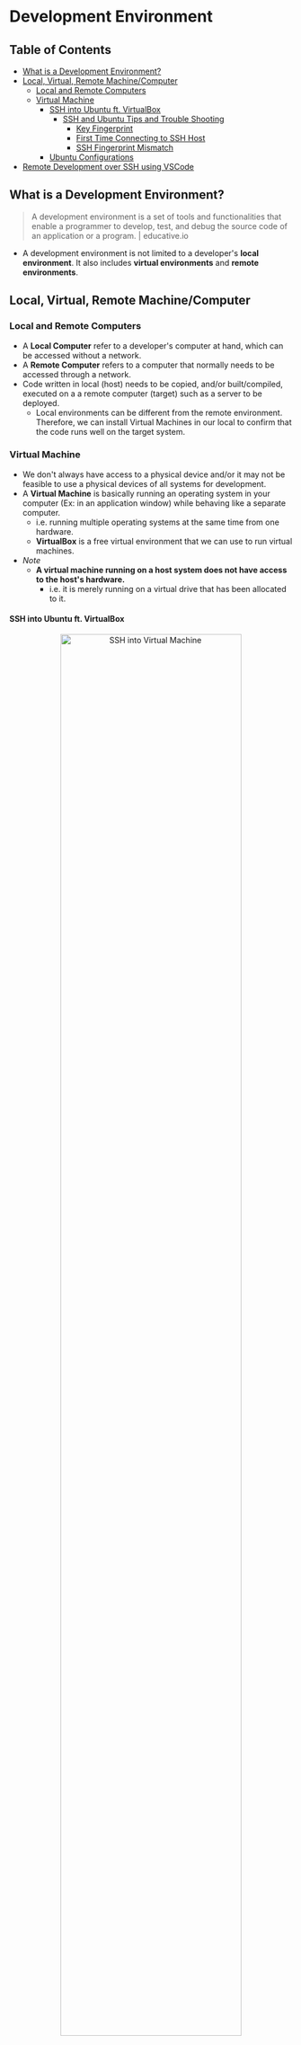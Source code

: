 # Development Environment

## Table of Contents
- [What is a Development Environment?](#what-is-a-development-environment)
- [Local, Virtual, Remote Machine/Computer](#local-virtual-remote-machinecomputer)
  - [Local and Remote Computers](#local-and-remote-computers)
  - [Virtual Machine](#virtual-machine)
    - [SSH into Ubuntu ft. VirtualBox](#ssh-into-ubuntu-ft-virtualbox)
      - [SSH and Ubuntu Tips and Trouble Shooting](#ssh-and-ubuntu-tips-and-trouble-shooting)
        - [Key Fingerprint](#key-fingerprint)
        - [First Time Connecting to SSH Host](#first-time-connecting-to-ssh-host)
        - [SSH Fingerprint Mismatch](#ssh-fingerprint-mismatch)
    - [Ubuntu Configurations](#ubuntu-configurations)
- [Remote Development over SSH using VSCode](#remote-development-over-ssh-using-vscode)

## What is a Development Environment?
> A development environment is a set of tools and functionalities that enable a programmer to develop, test, and debug the source code of an application or a program. | educative.io

- A development environment is not limited to a developer's **local environment**. It also includes **virtual environments** and **remote environments**.

## Local, Virtual, Remote Machine/Computer
### Local and Remote Computers
- A **Local Computer** refer to a developer's computer at hand, which can be accessed without a network.
- A **Remote Computer** refers to a computer that normally needs to be accessed through a network.
- Code written in local (host) needs to be copied, and/or built/compiled, executed on a a remote computer (target) such as a server to be deployed.
  - Local environments can be different from the remote environment. Therefore, we can install Virtual Machines in our local to confirm that the code runs well on the target system.
### Virtual Machine
- We don't always have access to a physical device and/or it may not be feasible to use a physical devices of all systems for development.
- A **Virtual Machine** is basically running an operating system in your computer (Ex: in an application window) while behaving like a separate computer.
  - i.e. running multiple operating systems at the same time from one hardware.
  - **VirtualBox** is a free virtual environment that we can use to run virtual machines.
- _Note_
  - **A virtual machine running on a host system does not have access to the host's hardware.**
    - i.e. it is merely running on a virtual drive that has been allocated to it.
#### SSH into Ubuntu ft. VirtualBox
<p align="center">
  <img src="https://github.com/Kakamotobi/Learned/blob/main/Development%20Environment/refImg/virtual-machine-ssh-connection.png" alt="SSH into Virtual Machine" width="80%" />
</p>

- In VirtualBox, setup a virtual machine with the desired settings.
  - Insert an Ubuntu disk image file(iso) in the virtual CD drive. Run the VM.
- Setup SSH to communicate between the VM and localhost computer.
  - **Install an SSH server on the VM**: `$ sudo apt install openssh-server`
    - Check SSH install status: `$ sudo systemctl status ssh`
    - If status is inactive, enable SSH: `$ sudo systemctl enable ssh --now`
  - **Open an SSH port on the VM**.
    - Check if firewall is enabled: `$ sudo ufw status`
    - If firewall is enabled, allow SSH for firewall: `$ sudo ufw allow ssh`
    - Port 22 is open for SSHD by default.
      - Check which ports are open on system: `$ sudo lsof -i -P -n | grep LISTEN`
  - **Add the SSH connection to VirtualBox Network Settings**.
    - VM should be attached to NAT.
    - Advanced &rarr; **Port Forwarding** &rarr; Add SSH Connection
      - Name: ssh (name of this port forwarding rule)
      - Protocol: TCP
      - Host Port: 2222 (any unused port greater than 1000)
      - Guest Port: 22
        - The port that the sshd server will be listening on for connections.
      - Host IP: 127.0.0.1 (localhost)
      - Guest IP: 10.0.2.15
    - Basically, only TCP packets coming to the VM from 127.0.0.1 (host) in the local network will be redirected to 10.0.2.15.
  - **Install SSH client on host**.
    - SSH is built into Terminal on MacOS.
  - **Start SSH Session with the guest OS from host**: `$ ssh -p 2222 ubuntuLoginUsername@localhost`
    - *Important: the remote host is set to "localhost" or "127.0.0.1" here because the VM we're trying to connect to is on local, which is then redirected to "10.0.2.15" as specified above. If instead of a VM, we need to connect to a remote server, this should be the IP address or domain name of that remote server.*
    - Enter password (Ubuntu user).
    - You have an SSH connection into the Ubuntu VM now.
    - On remote, use `chmod` to modify access/permission for files/directories.
      - Check access mode for directory: `$ stat directory`
  - ***Optional but recommended:***
    - Use **SSH key-based authentication** instead of using username and password.
      - Generate a pair of SSH keys from the SSH client machine: `$ ssh-keygen -t rsa`
        - This creates two keys `id_rsa.pub` and `id_rsa` at `~/.ssh`.
        - Keep the private key on the SSH client machine.
        - Move the public key to the SSH server machine: `ssh-copy-id remote_host`
          - The public key will be copied to the remote's authorized keys file.
      - When trying to connect, the server uses the public key to generate a message that the client can read using the private key. Then, the client sends an appropriate message to the server, which the server checks and then starts the connection.
    - Disable password only authentication.
      - Open the SSHD configuration file at `/etc/ssh/sshd_config` and set `PasswordAuthentication no`.
      - Reload the SSH daemon: `$ sudo systemctl reload ssh`.
##### SSH and Ubuntu Tips and Trouble Shooting
- `man sshd` for more information.
###### Key Fingerprint
- Each host has its own unique key, which is used to identify itself to clients trying to connect to it.
- When a client attempts to connect, the host presents its public host key.
  - The host usually stores it in its `/etc/ssh/ssh_host.pub` file.
- The client compares that key against its list of keys in its own database(file) to verify that everything's the same.
###### First Time Connecting to SSH Host
- The purpose is to check if you agree to use the specified key fingerprint to connect.
- If `yes`, type in password of the host account.
  - If the login was successful, the key fingerprint is saved in the `~/.ssh/known_hosts` file and won't ask again.
- Example
  ```zsh
  The authenticity of host '<host>' can't be established.
  ED25519 key fingerprint is <key fingerprint>.
  This key is not known by any other names
  Are you sure you want to continue connecting (yes/no/[fingerprint])? yes
  Warning: Permanently added '<host>' (ED25519) to the list of known hosts.
  <username>@localhost's password: 
  ```
###### SSH Fingerprint Mismatch
- This occurs when the key fingerprint that the host presented and the key fingerprint that the client has saved in its list of SSHs does not match.
- Possible Causes
  - SSH was re-installed.
  - You tried to connect to a different machine at the same IP (Ex: connecting through a load balancer).
  - You are being attacked by a man-in-the-middle attack, in which is intercepting and rerouting your SSH connection to a different host of their own.
- Example
  ```zsh
  @@@@@@@@@@@@@@@@@@@@@@@@@@@@@@@@@@@@@@@@@@@@@@@@@@@@@@@@@@@
  @    WARNING: REMOTE HOST IDENTIFICATION HAS CHANGED!     @
  @@@@@@@@@@@@@@@@@@@@@@@@@@@@@@@@@@@@@@@@@@@@@@@@@@@@@@@@@@@
  IT IS POSSIBLE THAT SOMEONE IS DOING SOMETHING NASTY!
  Someone could be eavesdropping on you right now (man-in-the-middle attack)!
  It is also possible that a host key has just been changed.
  The fingerprint for the ED25519 key sent by the remote host is
  <key fingerprint presented by remote host>.
  Please contact your system administrator.
  Add correct host key in /Users/clientusername/.ssh/known_hosts to get rid of this message.
  Offending ED25519 key in /Users/clientusername/.ssh/known_hosts:6
  Host key for [localhost]:2223 has changed and you have requested strict checking.
  Host key verification failed.
  ```
#### Ubuntu Configurations
- **Setting Ubuntu Root Password.**
  - _Note: root is different from the account that you created when installing Ubuntu._
  - Set password for root.
    ```zsh
    $ sudo passwd
    ```
  - Login as root.
    ```zsh
    $ su
    ```
    ```zsh
    $ whoami
    ```
- **Add User Account(s) with Regular Account Privileges.**
  - These accounts will be used instead of root for most purposes.
  ```zsh
  # adduser <new username>
  ```
- **Grant Privileges to User(s).**
  - i.e. add user to the `sudo` group.
  - Users can now use the `sudo` command before to run them with superuser privileges.
  ```zsh
  # usermod -aG sudo <username>
  ```
- **Set Up a Basic Firewall.**
  - The UFW firewall can be used to make sure that connections are limited to only certain services.
  - Check application profiles that are currently registered with UFW.
    ```zsh
    # ufw app list
    ```
  - Allow OpenSSH since we need to use SSH to connect to this remote server.
    ```zsh
    # ufw allow OpenSSH
    ```
  - Enable firewall
    ```zsh
    # ufw enable
    ```
  - Check firewall status to confirm that the firewall is allowing SSH connections.
    ```zsh
    # ufw status
    ```
- **Configure SSH Access for New Users*.*
  ```zsh
  ssh <username>@<server ip address>
  ```

## Remote Development over SSH using VSCode
- Editting and debugging on a remote machine from local using VSCode.
### Process
- Install the "Remote - SSH" VSCode extension.
- Use the Remote Status bar (bottom left corner in VSCode) for quick Remote - SSH commands.
  - Click "Connect to Host..." and type in "remote_username@remote_host".
  - Or, set an SSH config file `~/.ssh/config`.
    ```
    Host alias/abbreviation for SSH server (remote)
      HostName ip address or domain name of remote
      User username on remote
      Port 2222
    ```
### Some Troubleshooting
- Specify port number in `~/.ssh/config`.
- VSCode `settings.json`
  - Increase connect timeout: `"remote.SSH.connectTimeout": 60`
  - Specify platform for particular host: `"remote.SSH.remotePlatform": { "ubuntu-VirtualBox": "linux" }"`
  - Check if VSCode is waiting on a prompt: `"remote.SSH.showLoginTerminal": true`
  - Specify that the SSH host is not running Windows: `"remote.SSH.useLocalServer": false`

## Reference
[What is a development environment? - educative.io](https://www.educative.io/answers/what-is-a-development-environment)  
[system installation - Is it safe to answer "erase disk and install Ubuntu" on a virtual machine? - Ask Ubuntu](https://askubuntu.com/questions/499894/is-it-safe-to-answer-erase-disk-and-install-ubuntu-on-a-virtual-machine)  
[How to Install Ubuntu on VirtualBox](https://www.makeuseof.com/install-ubuntu-virtualbox/)  
[How to SSH Into a VirtualBox Ubuntu Server](https://www.makeuseof.com/how-to-ssh-into-virtualbox-ubuntu/)  
[How To Use SSH to Connect to a Remote Server | DigitalOcean](https://www.digitalocean.com/community/tutorials/how-to-use-ssh-to-connect-to-a-remote-server)  
[What is a SSH key fingerprint and how is it generated? - Super User](https://superuser.com/questions/421997/what-is-a-ssh-key-fingerprint-and-how-is-it-generated)  
[Initial Server Setup with Ubuntu 20.04 | DigitalOcean](https://www.digitalocean.com/community/tutorials/initial-server-setup-with-ubuntu-20-04)  
[Connect over SSH with Visual Studio Code](https://code.visualstudio.com/docs/remote/ssh-tutorial)  
[Developing on Remote Machines using SSH and Visual Studio Code](https://code.visualstudio.com/docs/remote/ssh)  
